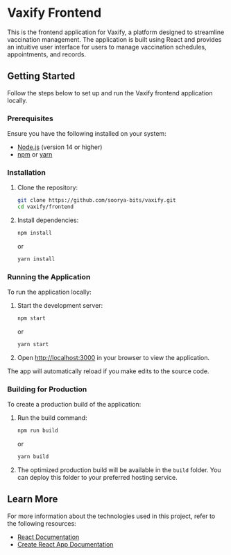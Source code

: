 # Vaxify Frontend

This is the frontend application for Vaxify, a platform designed to streamline vaccination management. The application is built using React and provides an intuitive user interface for users to manage vaccination schedules, appointments, and records.

## Getting Started

Follow the steps below to set up and run the Vaxify frontend application locally.

### Prerequisites

Ensure you have the following installed on your system:
- [Node.js](https://nodejs.org/) (version 14 or higher)
- [npm](https://www.npmjs.com/) or [yarn](https://yarnpkg.com/)

### Installation

1. Clone the repository:
    ```bash
    git clone https://github.com/soorya-bits/vaxify.git
    cd vaxify/frontend
    ```

2. Install dependencies:
    ```bash
    npm install
    ```
    or
    ```bash
    yarn install
    ```

### Running the Application

To run the application locally:

1. Start the development server:
    ```bash
    npm start
    ```
    or
    ```bash
    yarn start
    ```

2. Open [http://localhost:3000](http://localhost:3000) in your browser to view the application.

The app will automatically reload if you make edits to the source code.

### Building for Production

To create a production build of the application:

1. Run the build command:
    ```bash
    npm run build
    ```
    or
    ```bash
    yarn build
    ```

2. The optimized production build will be available in the `build` folder. You can deploy this folder to your preferred hosting service.

## Learn More

For more information about the technologies used in this project, refer to the following resources:
- [React Documentation](https://reactjs.org/)
- [Create React App Documentation](https://create-react-app.dev/docs/getting-started/)